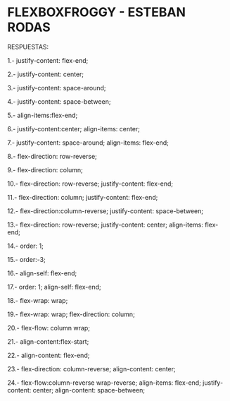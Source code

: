 # FLEXBOXFROGGY - ESTEBAN RODAS


RESPUESTAS:

1.- justify-content: flex-end;

2.- justify-content: center;

3.- justify-content: space-around;

4.- justify-content: space-between;

5.- align-items:flex-end;

6.- justify-content:center;
    align-items: center;

7.- justify-content: space-around;
    align-items: flex-end;

8.- flex-direction: row-reverse;

9.- flex-direction: column;

10.- flex-direction: row-reverse;
     justify-content: flex-end;

11.- flex-direction: column;
     justify-content: flex-end;

12.- flex-direction:column-reverse;
     justify-content: space-between;

13.- flex-direction: row-reverse;
     justify-content: center;
     align-items: flex-end;

14.- order: 1;

15.- order:-3;

16.- align-self: flex-end;

17.- order: 1;
     align-self: flex-end;

18.- flex-wrap: wrap;

19.- flex-wrap: wrap;
     flex-direction: column;

20.- flex-flow: column wrap;

21.- align-content:flex-start;

22.- align-content: flex-end;

23.- flex-direction: column-reverse;
     align-content: center;

24.- flex-flow:column-reverse wrap-reverse;
     align-items: flex-end;
     justify-content: center;
     align-content: space-between;